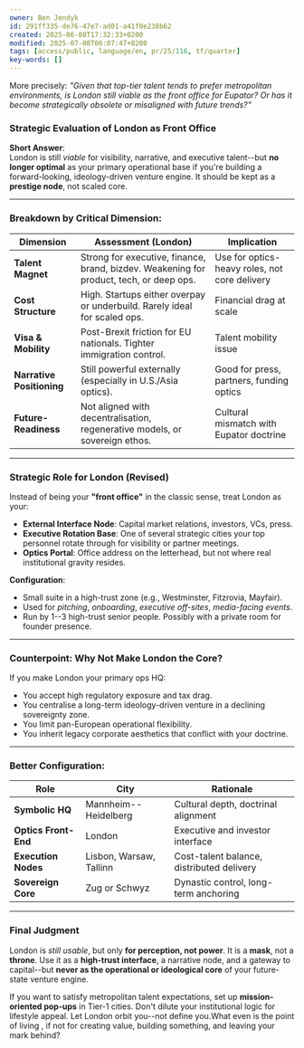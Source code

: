 ```yaml
---
owner: Ben Jendyk
id: 291ff335-de76-47e7-ad01-a41f0e238b62
created: 2025-06-08T17:32:33+0200
modified: 2025-07-08T06:07:47+0200
tags: [access/public, language/en, pr/25/116, tf/quarter]
key-words: []
---
```


More precisely: _"Given that top-tier talent tends to prefer metropolitan environments, is London still viable as the front office for Eupator? Or has it become strategically obsolete or misaligned with future trends?"_

### Strategic Evaluation of **London as Front Office**

**Short Answer**:  
London is still _viable_ for visibility, narrative, and executive talent--but **no longer optimal** as your primary operational base if you're building a forward-looking, ideology-driven venture engine. It should be kept as a **prestige node**, not scaled core.
* * *

### Breakdown by Critical Dimension:

| Dimension | Assessment (London) | Implication | 
| ---- | ---- | ----  |
| **Talent Magnet** | Strong for executive, finance, brand, bizdev. Weakening for product, tech, or deep ops. | Use for optics-heavy roles, not core delivery | 
| **Cost Structure** | High. Startups either overpay or underbuild. Rarely ideal for scaled ops. | Financial drag at scale | 
| **Visa & Mobility** | Post-Brexit friction for EU nationals. Tighter immigration control. | Talent mobility issue | 
| **Narrative Positioning** | Still powerful externally (especially in U.S./Asia optics). | Good for press, partners, funding optics | 
| **Future-Readiness** | Not aligned with decentralisation, regenerative models, or sovereign ethos. | Cultural mismatch with Eupator doctrine | 
* * *

### Strategic Role for London (Revised)

Instead of being your **"front office"** in the classic sense, treat London as your:
- **External Interface Node**: Capital market relations, investors, VCs, press.
- **Executive Rotation Base**: One of several strategic cities your top personnel rotate through for visibility or partner meetings.
- **Optics Portal**: Office address on the letterhead, but not where real institutional gravity resides.

**Configuration**:

- Small suite in a high-trust zone (e.g., Westminster, Fitzrovia, Mayfair).
- Used for _pitching_, _onboarding_, _executive off-sites_, _media-facing events_.
- Run by 1--3 high-trust senior people. Possibly with a private room for founder presence.
* * *

### Counterpoint: Why Not Make London the Core?

If you make London your primary ops HQ:

- You accept high regulatory exposure and tax drag.
- You centralise a long-term ideology-driven venture in a declining sovereignty zone.
- You limit pan-European operational flexibility.
- You inherit legacy corporate aesthetics that conflict with your doctrine.
* * *

### Better Configuration:

| Role | City | Rationale | 
| ---- | ---- | ----  |
| **Symbolic HQ** | Mannheim--Heidelberg | Cultural depth, doctrinal alignment | 
| **Optics Front-End** | London | Executive and investor interface | 
| **Execution Nodes** | Lisbon, Warsaw, Tallinn | Cost-talent balance, distributed delivery | 
| **Sovereign Core** | Zug or Schwyz | Dynastic control, long-term anchoring | 
* * *

### Final Judgment

London is _still usable_, but only **for perception, not power**. It is a **mask**, not a **throne**. Use it as a **high-trust interface**, a narrative node, and a gateway to capital--but **never as the operational or ideological core** of your future-state venture engine.

If you want to satisfy metropolitan talent expectations, set up **mission-oriented pop-ups** in Tier-1 cities. Don't dilute your institutional logic for lifestyle appeal. Let London orbit you--not define you.What even is the point of living , if not for creating value, building something, and leaving your mark behind?
